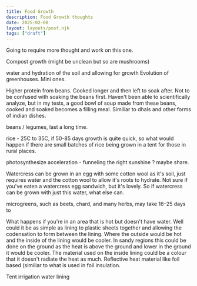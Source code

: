 ```yaml
---
title: Food Growth
description: Food Growth thoughts
date: 2025-02-08
layout: layouts/post.njk
tags: ["draft"]
---
```


Going to require more thought and work on this one.

Compost growth (might be unclean but so are mushrooms)

water and hydration of the soil and allowing for growth
Evolution of greenhouses. Mini ones.


Higher protein from beans. Cooked longer and then left to soak after. Not to be confused with soaking the beans first. Haven't been able to scientifically analyze, but in my tests, a good bowl of soup made from these beans, cooked and soaked becomes a filling meal. Similiar to dhals and other forms of indian dishes.

beans / legumes, last a long time.

rice - 25C to 35C, if 50-85 days growth is quite quick, so what would happen if there are small batches of rice being grown in a tent for those in rural places.

photosynthesize acceleration - funneling the right sunshine ? maybe share.

Watercress can be grown in an egg with some cotton wool as it's soil, just requires water and the cotton wool to allow it's roots to hydrate. Not sure if you've eaten a watercress egg sandwich, but it's lovely. So if watercress can be grown with just this water, what else can.

microgreens, such as beets, chard, and many herbs, may take 16–25 days to

What happens if you're in an area that is hot but doesn't have water. Well could it be as simple as lining to plastic sheets together and allowing the codensation to form between the lining. Where the outside would be hot and the inside of the lining would be cooler. In sandy regions this could be done on the ground as the heat is above the ground and lower in the ground it would be cooler. The material used on the inside lining could be a colour that it doesn't radiate the heat as much. Reflective heat material like foil based (similiar to what is used in foil insulation.

Tent irrigation water lining

